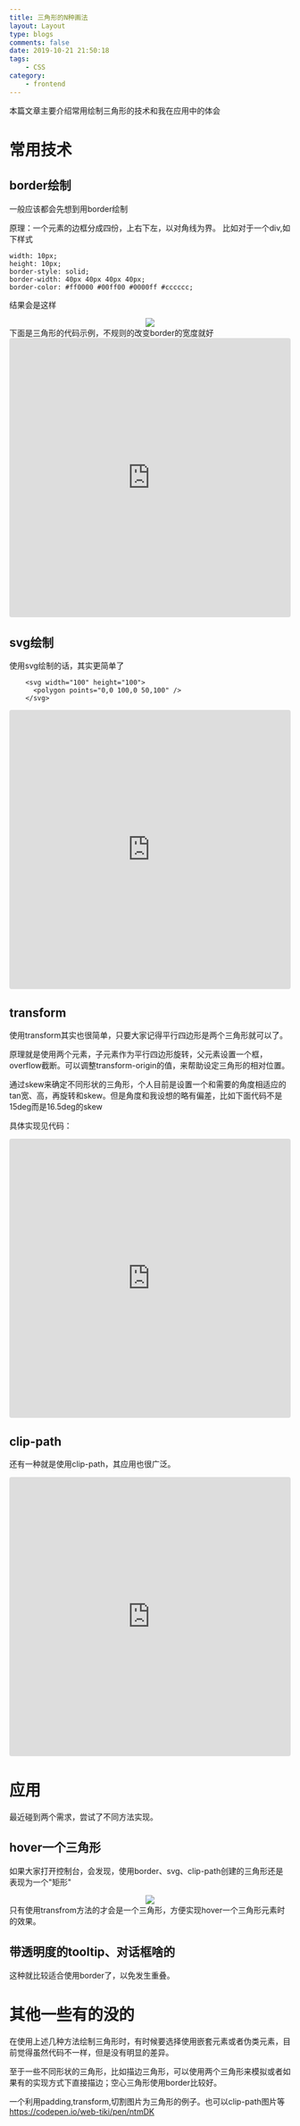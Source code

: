 ```yaml
---
title: 三角形的N种画法
layout: Layout
type: blogs
comments: false
date: 2019-10-21 21:50:18
tags:
    - CSS
category:
    - frontend
---
```

本篇文章主要介绍常用绘制三角形的技术和我在应用中的体会
# 常用技术
## border绘制
一般应该都会先想到用border绘制

  原理：一个元素的边框分成四份，上右下左，以对角线为界。
  比如对于一个div,如下样式
  ```
  width: 10px;
  height: 10px;
  border-style: solid;
  border-width: 40px 40px 40px 40px;
  border-color: #ff0000 #00ff00 #0000ff #cccccc;
  ```
  结果会是这样
  <div align=center>
      <img src="./三角形的N种画法/1.png">
  </div>
下面是三角形的代码示例，不规则的改变border的宽度就好
<iframe src="https://codesandbox.io/embed/objective-wind-02ic9?fontsize=14" title="objective-wind-02ic9" allow="geolocation; microphone; camera; midi; vr; accelerometer; gyroscope; payment; ambient-light-sensor; encrypted-media; usb" style="width:100%; height:500px; border:0; border-radius: 4px; overflow:hidden;" sandbox="allow-modals allow-forms allow-popups allow-scripts allow-same-origin"></iframe>

## svg绘制
使用svg绘制的话，其实更简单了
```
    <svg width="100" height="100">
      <polygon points="0,0 100,0 50,100" />
    </svg>
```
<iframe src="https://codesandbox.io/embed/winter-hooks-ejotz?fontsize=14" title="winter-hooks-ejotz" allow="geolocation; microphone; camera; midi; vr; accelerometer; gyroscope; payment; ambient-light-sensor; encrypted-media; usb" style="width:100%; height:500px; border:0; border-radius: 4px; overflow:hidden;" sandbox="allow-modals allow-forms allow-popups allow-scripts allow-same-origin"></iframe>

## transform
使用transform其实也很简单，只要大家记得平行四边形是两个三角形就可以了。

原理就是使用两个元素，子元素作为平行四边形旋转，父元素设置一个框，overflow截断。可以调整transform-origin的值，来帮助设定三角形的相对位置。

通过skew来确定不同形状的三角形，个人目前是设置一个和需要的角度相适应的tan宽、高，再旋转和skew。但是角度和我设想的略有偏差，比如下面代码不是15deg而是16.5deg的skew

具体实现见代码：

<iframe src="https://codesandbox.io/embed/transform-triangle-vv9cd?fontsize=14" title="transform-triangle" allow="geolocation; microphone; camera; midi; vr; accelerometer; gyroscope; payment; ambient-light-sensor; encrypted-media; usb" style="width:100%; height:500px; border:0; border-radius: 4px; overflow:hidden;" sandbox="allow-modals allow-forms allow-popups allow-scripts allow-same-origin"></iframe>

## clip-path

还有一种就是使用clip-path，其应用也很广泛。

<iframe src="https://codesandbox.io/embed/great-fermat-orbml?fontsize=14" title="great-fermat-orbml" allow="geolocation; microphone; camera; midi; vr; accelerometer; gyroscope; payment; ambient-light-sensor; encrypted-media; usb" style="width:100%; height:500px; border:0; border-radius: 4px; overflow:hidden;" sandbox="allow-modals allow-forms allow-popups allow-scripts allow-same-origin"></iframe>

<div class="zhuzhu-hr"></div>

# 应用

最近碰到两个需求，尝试了不同方法实现。

## hover一个三角形
如果大家打开控制台，会发现，使用border、svg、clip-path创建的三角形还是表现为一个"矩形"
<div align=center>
  <img src="./三角形的N种画法/2.png">
</div>
只有使用transfrom方法的才会是一个三角形，方便实现hover一个三角形元素时的效果。

## 带透明度的tooltip、对话框啥的
这种就比较适合使用border了，以免发生重叠。

# 其他一些有的没的
在使用上述几种方法绘制三角形时，有时候要选择使用嵌套元素或者伪类元素，目前觉得虽然代码不一样，但是没有明显的差异。

至于一些不同形状的三角形，比如描边三角形，可以使用两个三角形来模拟或者如果有的实现方式下直接描边；空心三角形使用border比较好。

一个利用padding,transform,切割图片为三角形的例子。也可以clip-path图片等
https://codepen.io/web-tiki/pen/ntmDK

